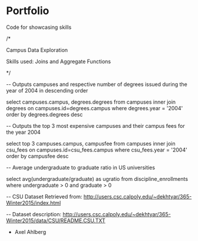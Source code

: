 # Portfolio
Code for showcasing skills

/*

Campus Data Exploration

Skills used: Joins and Aggregate Functions

*/

-- Outputs campuses and respective number of degrees issued during the year of 2004 in descending order

select campuses.campus, degrees.degrees
from campuses
inner join degrees on campuses.id=degrees.campus 
where degrees.year = '2004' 
order by degrees.degrees desc 

-- Outputs the top 3 most expensive campuses and their campus fees for the year 2004

select top 3 campuses.campus, campusfee
from campuses
inner join csu_fees on campuses.id=csu_fees.campus
where csu_fees.year = '2004'
order by campusfee desc 

-- Average undergraduate to graduate ratio in US universities

select avg(undergraduate/graduate) as ugratio
from discipline_enrollments
where undergraduate > 0 and graduate > 0 

-- CSU Dataset Retrieved from: http://users.csc.calpoly.edu/~dekhtyar/365-Winter2015/index.html

-- Dataset description: http://users.csc.calpoly.edu/~dekhtyar/365-Winter2015/data/CSU/README.CSU.TXT

* Axel Ahlberg

